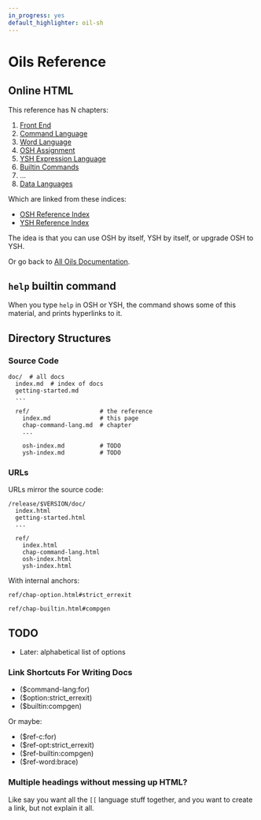 ```yaml
---
in_progress: yes
default_highlighter: oil-sh
---
```


Oils Reference
=============


<div id="toc">
</div>

## Online HTML

This reference has N chapters:

1. [Front End](chap-front-end.html)
1. [Command Language](chap-cmd-lang.html)
1. [Word Language](chap-word-lang.html)
1. [OSH Assignment](chap-osh-assign.html)
1. [YSH Expression Language](chap-expr-lang.html)
1. [Builtin Commands](chap-builtin-cmd.html)
1. ...
1. [Data Languages](chap-data-lang.html)

Which are linked from these indices:

- [OSH Reference Index](../osh-help-topics.html)
- [YSH Reference Index](../ysh-help-topics.html)

The idea is that you can use OSH by itself, YSH by itself, or upgrade OSH to
YSH.

Or go back to [All Oils Documentation](../index.html).


## `help` builtin command

When you type `help` in OSH or YSH, the command shows some of this material,
and prints hyperlinks to it.

## Directory Structures

### Source Code

    doc/  # all docs
      index.md  # index of docs
      getting-started.md
      ...

      ref/                    # the reference
        index.md              # this page
        chap-command-lang.md  # chapter
        ...

        osh-index.md          # TODO
        ysh-index.md          # TODO


### URLs

URLs mirror the source code:

    /release/$VERSION/doc/
      index.html
      getting-started.html
      ...

      ref/
        index.html
        chap-command-lang.html
        osh-index.html
        ysh-index.html

With internal anchors:

    ref/chap-option.html#strict_errexit

    ref/chap-builtin.html#compgen

## TODO

- Later: alphabetical list of options

### Link Shortcuts For Writing Docs

- ($command-lang:for)
- ($option:strict_errexit)
- ($builtin:compgen)

Or maybe:

- ($ref-c:for)
- ($ref-opt:strict_errexit)
- ($ref-builtin:compgen)
- ($ref-word:brace)

### Multiple headings without messing up HTML?

Like say you want all the `[[` language stuff together, and you want to create
a link, but not explain it all.

